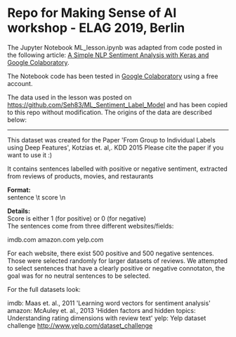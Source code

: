 # Repo for Making Sense of AI workshop - ELAG 2019, Berlin

The Jupyter Notebook ML_lesson.ipynb was adapted from code posted in the following article: 
[A Simple NLP Sentiment Analysis with Keras and Google Colaboratory](https://medium.com/i-a/simple-nlp-sentiment-analysis-with-google-colaboratory-761a5391b57c).

The Notebook code has been tested in [Google Colaboratory](https://colab.research.google.com) using a free account.

The data used in the lesson was posted on https://github.com/Seh83/ML_Sentiment_Label_Model and has been copied to this repo without modification. The origins of the data are described below:

-----------------------------------------------------------------------------------------------------------------------------------
This dataset was created for the Paper 'From Group to Individual Labels using Deep Features', Kotzias et. al,. KDD 2015
Please cite the paper if you want to use it :)

It contains sentences labelled with positive or negative sentiment, extracted from reviews of products, movies, and restaurants

**Format:**  
sentence \t score \n


**Details:**  
Score is either 1 (for positive) or 0 (for negative)	
The sentences come from three different websites/fields:

imdb.com
amazon.com
yelp.com

For each website, there exist 500 positive and 500 negative sentences. Those were selected randomly for larger datasets of reviews. 
We attempted to select sentences that have a clearly positive or negative connotaton, the goal was for no neutral sentences to be selected.



For the full datasets look:

imdb: Maas et. al., 2011 'Learning word vectors for sentiment analysis'
amazon: McAuley et. al., 2013 'Hidden factors and hidden topics: Understanding rating dimensions with review text'
yelp: Yelp dataset challenge http://www.yelp.com/dataset_challenge

